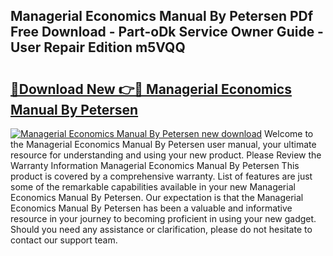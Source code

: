 ## Managerial Economics Manual By Petersen PDf Free Download - Part-oDk Service Owner Guide - User Repair Edition m5VQQ

# <h2><a href="http://bc52522.oget.top/?id=Managerial+Economics+Manual+By+Petersen">🔗Download New 👉🔴 Managerial Economics Manual By Petersen</a></h2>

[![Managerial Economics Manual By Petersen new download](https://i.imgur.com/5g1atiW.png)](http://bc52522.oget.top/?id=Managerial+Economics+Manual+By+Petersen)
Welcome to the Managerial Economics Manual By Petersen user manual, your ultimate resource for understanding and using your new product. Please Review the Warranty Information Managerial Economics Manual By Petersen This product is covered by a comprehensive warranty. List of features are just some of the remarkable capabilities available in your new Managerial Economics Manual By Petersen. Our expectation is that the Managerial Economics Manual By Petersen has been a valuable and informative resource in your journey to becoming proficient in using your new gadget. Should you need any assistance or clarification, please do not hesitate to contact our support team.
